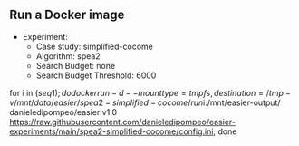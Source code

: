 
## Run a Docker image

 - Experiment: 
   - Case study: simplified-cocome
   - Algorithm: spea2
   - Search Budget: none
   - Search Budget Threshold: 6000

for i in $(seq 1 ); do docker run -d --mount type=tmpfs,destination=/tmp -v /mnt/data/easier/spea2-simplified-cocome/run$i:/mnt/easier-output/ danieledipompeo/easier:v1.0 https://raw.githubusercontent.com/danieledipompeo/easier-experiments/main/spea2-simplified-cocome/config.ini; done


